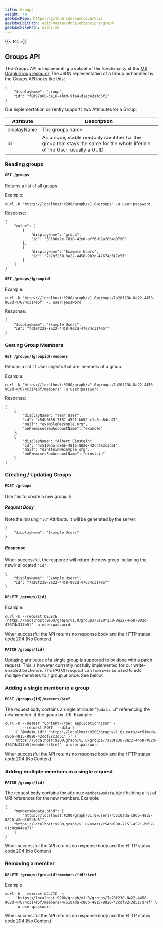 ```yaml
---
title: Groups
weight: 40
geekdocRepo: https://github.com/owncloud/ocis
geekdocEditPath: edit/master/docs/extensions/graph
geekdocFilePath: users.md
---
```


{{< toc >}}

## Groups API

The Groups API is implementing a subset of the functionality of the
[MS Graph Group resource](https://docs.microsoft.com/en-us/graph/api/resources/group?view=graph-rest-1.0)
The JSON representation of a Group as handled by the Groups API looks like this:

```
{
    "displayName": "group",
    "id": "f0d97060-da16-4b0d-9fa4-d1ec43afc5f1"
}
```

Our implementation currently supports two Attributes for a Group:

| Attribute	| Description |
|---------------|-------------|
| displayName	| The groups name|
| id		| An unique, stable readonly identifier for the group that stays the same for the whole lifetime of the User, usually a UUID|


### Reading groups

#### `GET /groups`

Returns a list of all groups

Example:

```
curl -k 'https://localhost:9200/graph/v1.0/groups' -u user:password

```

Response:

```
{
    "value": [
        {
            "displayName": "group",
            "id": "38580a2e-7018-42ed-aff6-b2af0b4e9790"
        },
        {
            "displayName": "Example Users",
            "id": "7a20f238-8a22-4458-902d-47674c317e5f"
        }
    ]
}
```

#### `GET /groups/{groupid}`

Example:

```
curl -k 'https://localhost:9200/graph/v1.0/groups/7a20f238-8a22-4458-902d-47674c317e5f' -u user:password
```

Response:

```
{
    "displayName": "Example Users",
    "id": "7a20f238-8a22-4458-902d-47674c317e5f"
}
```
### Getting Group Members

#### `GET /groups/{groupid}/members`

Returns a list of User objects that are members of a group.

Example:

```
curl -k 'https://localhost:9200/graph/v1.0/groups/7a20f238-8a22-4458-902d-47674c317e5f/members' -u user:password

```

Response:

```
[
    {
        "displayName": "Test User",
        "id": "c54b0588-7157-4521-bb52-c1c8ca84ea71",
        "mail": "example@example.org",
        "onPremisesSamAccountName": "example"
    },
    {
        "displayName": "Albert Einstein",
        "id": "4c510ada-c86b-4815-8820-42cdf82c3d51",
        "mail": "einstein@example.org",
        "onPremisesSamAccountName": "einstein"
    }
]
```

### Creating / Updating Groups

#### `POST /groups`

Use this to create a new group.
h
##### Request Body

Note the missing `"id"` Attribute. It will be generated by the server:

```
{
    "displayName": "Example Users"
}
```

##### Response

When successful, the response will return the new group including the newly allocated `"id"`:

```
{
    "displayName": "Example Users",
    "id": "7a20f238-8a22-4458-902d-47674c317e5f"
}
```

#### `DELETE /groups/{id}`

Example:

```
curl -k --request DELETE 'https://localhost:9200/graph/v1.0/groups/7a20f238-8a22-4458-902d-47674c317e5f' -u user:password
```

When successful the API returns no response body and the HTTP status code 204 (No Content)

#### `PATCH /groups/{id}`

Updating attributes of a single group is supposed to be done with a patch request. This is however currently not fully
implemented for our write-enabled backends. The PATCH request can however be used to add multiple members to a group at once.
See below.

### Adding a single member to a group

#### `POST /groups/{id}/members/$ref`

The request body contains a single attribute "`@odata.id`" referencing the new member of the group by URI. Example:

```
curl -k --header "Content-Type: application/json" \
        --request POST  --data \
	'{ "@odata.id": "https://localhost:9200/graph/v1.0/users/4c510ada-c86b-4815-8820-42cdf82c3d51" }' \
	'https://localhost:9200/graph/v1.0/groups/7a20f238-8a22-4458-902d-47674c317e5f/members/$ref' -u user:password

```

When successful the API returns no response body and the HTTP status code 204 (No Content)

### Adding multiple members in a single request

#### `PATCH /groups/{id}`

The request body contains the attribute `members@odata.bind` holding a list of URI references for the new members.
Example:

```
{
    "members@odata.bind": [
        "https://localhost:9200/graph/v1.0/users/4c510ada-c86b-4815-8820-42cdf82c3d51",
	"https://localhost:9200/graph/v1.0/users/c54b0588-7157-4521-bb52-c1c8ca84ea71"
    ]
}
```

When successful the API returns no response body and the HTTP status code 204 (No Content)

### Removing a member

#### `DELETE /groups/{groupid}/members/{id}/$ref`

Example

```
curl -k --request DELETE  \
     'https://localhost:9200/graph/v1.0/groups/7a20f238-8a22-4458-902d-47674c317e5f/members/4c510ada-c86b-4815-8820-42cdf82c3d51/$ref' \
     -u user:password
```

When successful the API returns no response body and the HTTP status code 204 (No Content)
